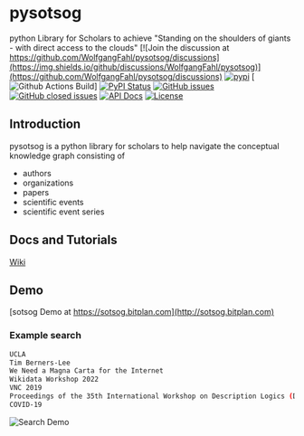 # pysotsog
python Library for Scholars to achieve "Standing on the shoulders of giants - with direct access to the clouds"
[![Join the discussion at https://github.com/WolfgangFahl/pysotsog/discussions](https://img.shields.io/github/discussions/WolfgangFahl/pysotsog)](https://github.com/WolfgangFahl/pysotsog/discussions)
[![pypi](https://img.shields.io/pypi/pyversions/pysotsog)](https://pypi.org/project/pysotsog/)
[![Github Actions Build](https://github.com/WolfgangFahl/pysotsog/actions/workflows/build.yml/badge.svg)]
[![PyPI Status](https://img.shields.io/pypi/v/pysotsog.svg)](https://pypi.python.org/pypi/pysotsog/)
[![GitHub issues](https://img.shields.io/github/issues/WolfgangFahl/pysotsog.svg)](https://github.com/WolfgangFahl/pysotsog/issues)
[![GitHub closed issues](https://img.shields.io/github/issues-closed/WolfgangFahl/pysotsog.svg)](https://github.com/WolfgangFahl/pysotsog/issues/?q=is%3Aissue+is%3Aclosed)
[![API Docs](https://img.shields.io/badge/API-Documentation-blue)](https://WolfgangFahl.github.io/pysotsog/)
[![License](https://img.shields.io/github/license/WolfgangFahl/pysotsog.svg)](https://www.apache.org/licenses/LICENSE-2.0)

## Introduction
pysotsog is a python library for scholars to help navigate the conceptual knowledge graph consisting of

- authors
- organizations
- papers
- scientific events
- scientific event series

## Docs and Tutorials
[Wiki](https://wiki.bitplan.com/index.php/Pysotsog)

## Demo
[sotsog Demo at https://sotsog.bitplan.com](http://sotsog.bitplan.com)

### Example search
```bash
UCLA
Tim Berners-Lee
We Need a Magna Carta for the Internet
Wikidata Workshop 2022
VNC 2019
Proceedings of the 35th International Workshop on Description Logics (DL 2022)
COVID-19
```
![Search Demo](https://user-images.githubusercontent.com/95085996/203155213-8e12cbb0-942a-49fc-9b77-2977bb5ddeaa.gif)
